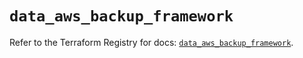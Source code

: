 # `data_aws_backup_framework`

Refer to the Terraform Registry for docs: [`data_aws_backup_framework`](https://registry.terraform.io/providers/hashicorp/aws/6.14.0/docs/data-sources/backup_framework).
